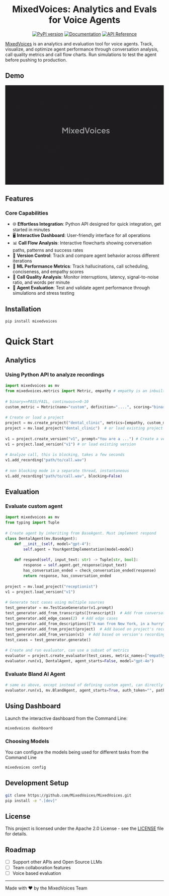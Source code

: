 <h1 align="center">MixedVoices: Analytics and Evals for Voice Agents</h1>
<p align="center">
<a href="https://pypi.org/project/mixedvoices/"><img src="https://img.shields.io/badge/pypi%20package-1.0.0-brightgreen" alt="PyPI version"></a>
<a href="https://mixedvoices.gitbook.io/docs"><img src="https://img.shields.io/badge/📚%20docs-GitBook-blue" alt="Documentation"></a>
<a href="https://mixedvoices.readthedocs.io/"><img src="https://img.shields.io/badge/🔍%20API-Reference-lightblue" alt="API Reference"></a>
</p>

[MixedVoices](https://www.mixedvoices.xyz) is an analytics and evaluation tool for voice agents. Track, visualize, and optimize agent performance through conversation analysis, call quality metrics and call flow charts. Run simulations to test the agent before pushing to production.

## Demo
<p align="center">
  <img src="assets/demo.gif" alt="MixedVoices Demo" width="800"/>
</p>

## Features

### Core Capabilities
- 🌐 **Effortless Integration**: Python API designed for quick integration, get started in minutes
- 🖥️ **Interactive Dashboard**: User-friendly interface for all operations
- 📊 **Call Flow Analysis**: Interactive flowcharts showing conversation paths, patterns and success rates
- 🔄 **Version Control**: Track and compare agent behavior across different iterations
- 🎯 **ML Performance Metrics**: Track hallucinations, call scheduling, conciseness, and empathy scores
- 📱 **Call Quality Analysis**: Monitor interruptions, latency, signal-to-noise ratio, and words per minute
- 🧪 **Agent Evaluation**: Test and validate agent performance through simulations and stress testing

## Installation

```bash
pip install mixedvoices
```

# Quick Start

## Analytics
### Using Python API to analyze recordings
```python
import mixedvoices as mv
from mixedvoices.metrics import Metric, empathy # empathy is an inbuilt metric

# binary=>PASS/FAIL, continuous=>0-10
custom_metric = Metric(name="custom", definition="....", scoring="binary") 

# Create or load a project
project = mv.create_project("dental_clinic", metrics=[empathy, custom_metric])
project = mv.load_project("dental_clinic")  # or load existing project

v1 = project.create_version("v1", prompt="You are a ...") # Create a version
v1 = project.load_version("v1") # or load existing version

# Analyze call, this is blocking, takes a few seconds
v1.add_recording("path/to/call.wav")

# non blocking mode in a separate thread, instantaneous
v1.add_recording("path/to/call.wav", blocking=False)

```

## Evaluation
### Evaluate custom agent
```python
import mixedvoices as mv
from typing import Tuple

# Create agent by inheriting from BaseAgent. Must implement respond
class DentalAgent(mv.BaseAgent):
    def __init__(self, model="gpt-4"):
        self.agent = YourAgentImplementation(model=model)

    def respond(self, input_text: str) -> Tuple[str, bool]:
        response = self.agent.get_response(input_text)
        has_conversation_ended = check_conversation_ended(response)
        return response, has_conversation_ended

project = mv.load_project("receptionist")
v1 = project.load_version("v1")

# Generate test cases using multiple sources
test_generator = mv.TestCaseGenerator(v1.prompt)
test_generator.add_from_transcripts([transcript])  # Add from conversation transcripts
test_generator.add_edge_cases(2)  # Add edge cases
test_generator.add_from_descriptions(["A man from New York, in a hurry"]) # Add from descriptions
test_generator.add_from_project(project)  # Add based on project's recordings
test_generator.add_from_version(v1)  # Add based on version's recordings
test_cases = test_generator.generate()

# Create and run evaluator, can use a subset of metrics
evaluator = project.create_evaluator(test_cases, metric_names=["empathy"])
evaluator.run(v1, DentalAgent, agent_starts=False, model="gpt-4o")
```

### Evaluate Bland AI Agent
```python
# same as above, except instead of defining custom agent, can directly use mv.BlandAgent
evaluator.run(v1, mv.BlandAgent, agent_starts=True, auth_token="", pathway_id="", start_node_id="") 
```

## Using Dashboard
Launch the interactive dashboard from the Command Line:
```bash
mixedvoices dashboard
```

### Choosing Models
You can configure the models being used for different tasks from the Command Line
```bash
mixedvoices config
```

## Development Setup
```bash
git clone https://github.com/MixedVoices/MixedVoices.git
pip install -e ".[dev]"
```

## License

This project is licensed under the Apache 2.0 License - see the [LICENSE](LICENSE) file for details.

## Roadmap
- [ ] Support other APIs and Open Source LLMs
- [ ] Team collaboration features
- [ ] Voice based evaluation

---
Made with ❤️ by the MixedVoices Team
